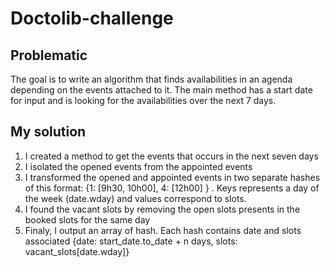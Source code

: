 # Doctolib-challenge

## Problematic

The goal is to write an algorithm that finds availabilities in an agenda depending on the events attached to it. The main method has a start date for input and is looking for the availabilities over the next 7 days.

## My solution

1. I created a method to get the events that occurs in the next seven days
2. I isolated the opened events from the appointed events
3. I transformed the opened and appointed events in two separate hashes of this format: {1: [9h30, 10h00], 4: [12h00] } . Keys represents a day of the week (date.wday) and values correspond to slots. 
4. I found the vacant slots by removing the open slots presents in the booked slots for the same day
5. Finaly, I output an array of hash. Each hash contains date and slots associated {date: start_date.to_date + n days, slots: vacant_slots[date.wday]}





